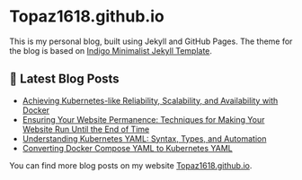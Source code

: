 # Topaz1618.github.io

This is my personal blog, built using Jekyll and GitHub Pages. The theme for the blog is based on [Indigo Minimalist Jekyll Template](https://github.com/sergiokopplin/indigo).

## 📝 Latest Blog Posts
<!-- BLOG-POST-LIST:START -->
- [Achieving Kubernetes-like Reliability, Scalability, and Availability with Docker](https://topaz1618.github.io/achieving-kubernetes-like-features-with-docker/)
- [Ensuring Your Website Permanence: Techniques for Making Your Website Run Until the End of Time](https://topaz1618.github.io/ensure-your-website-permanence/)
- [Understanding Kubernetes YAML: Syntax, Types, and Automation](https://topaz1618.github.io/kubernetes-yml-guide/)
- [Converting Docker Compose YAML to Kubernetes YAML](https://topaz1618.github.io/docker-compose-yml-to-kubernetes-guide/)
<!-- BLOG-POST-LIST:END -->

You can find more blog posts on my website [Topaz1618.github.io](https://topaz1618.github.io/blog).
